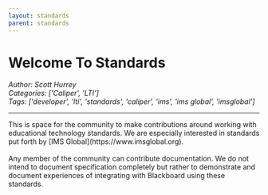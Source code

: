 ```yaml
---
layout: standards
parent: standards
---
```

# Welcome To Standards
*Author: Scott Hurrey*  
*Categories: ['Caliper', 'LTI']*  
*Tags: ['developer', 'lti', 'standards', 'caliper', 'ims', 'ims global', 'imsglobal']*  
<hr />
This is space for the community to make contributions around working with
educational technology standards. We are especially interested in standards
put forth by [IMS Global](https://www.imsglobal.org).
<br /><br />
Any member of the community can contribute documentation. We do not intend to
document specification completely but rather to demonstrate and document
experiences of integrating with Blackboard using these standards.

